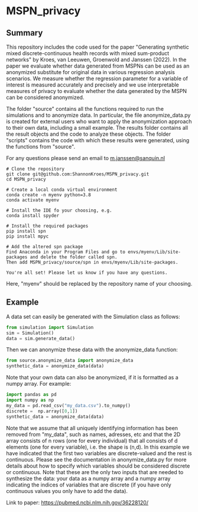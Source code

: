 # MSPN_privacy


## Summary

This repository includes the code used for the paper "Generating synthetic mixed discrete-continuous health records with mixed sum-product networks" by Kroes, van Leeuwen, Groenwold and Janssen (2022). In the paper we evaluate whether data generated from MSPNs can be used as an anonymized substitute for original data in various regression analysis scenarios. We measure whether the regression parameter for a variable of interest is measured accurately and precisely and we use interpretable measures of privacy to evaluate whether the data generated by the MSPN can be considered anonymized. 

The folder "source" contains all the functions required to run the simulations and to anonymize data. In particular, the file anonymize_data.py is created for external users who want to apply the anonymization approach to their own data, including a small example. The results folder contains all the result objects and the code to analyze these objects. The folder "scripts" contains the code with which these results were generated, using the functions from "source". 

For any questions please send an email to m.janssen@sanquin.nl

```
# Clone the repository
git clone git@github.com:ShannonKroes/MSPN_privacy.git
cd MSPN_privacy

# Create a local conda virtual environment
conda create -n myenv python=3.8
conda activate myenv

# Install the IDE fo your choosing, e.g.
conda install spyder

# Install the required packages
pip install spn
pip install mpyc

# Add the altered spn package
Find Anaconda in your Program Files and go to envs/myenv/Lib/site-packages and delete the folder called spn.
Then add MSPN_privacy/source/spn in envs/myenv/Lib/site-packages. 

You're all set! Please let us know if you have any questions.

```
Here, "myenv" should be replaced by the repository name of your choosing.
## Example
A data set can easily be generated with the Simulation class as follows:

```python
from simulation import Simulation
sim = Simulation()
data = sim.generate_data()
```
Then we can anonymize these data with the anonymize_data function:

```python
from source.anonymize_data import anonymize_data
synthetic_data = anonymize_data(data)
```
Note that your own data can also be anonymized, if it is formatted as a numpy array. For example:

```python
import pandas as pd
import numpy as np
my_data = pd.read_csv("my_data.csv").to_numpy()
discrete =  np.array([0,1])
synthetic_data = anonymize_data(data)
```
Note that we assume that all uniquely identifying information has been removed from "my_data", such as names, adresses, etc and that the 2D array consists of n rows (one for every individual) that all consists of d elements (one for every variable), i.e. the shape is (n,d). In this example we have indicated that the first two variables are discrete-valued and the rest is continuous. Please see the documentation in anonymize_data.py for more details about how to specify which variables should be considered discrete or continuous. Note that these are the only two inputs that are needed to synthesize the data: your data as a numpy array and a numpy array indicating the indices of variables that are discrete (if you have only continuous values you only have to add the data). 

Link to paper: https://pubmed.ncbi.nlm.nih.gov/36228120/

